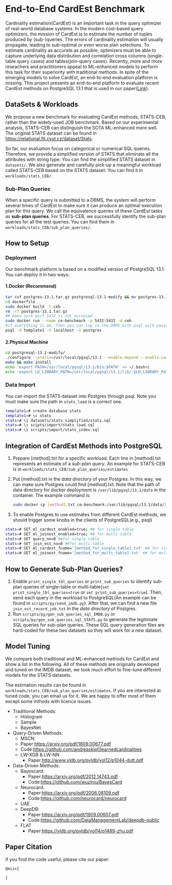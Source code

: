 # End-to-End CardEst  Benchmark

Cardinality estimation(CardEst) is an important task in the query optimizer of real-world database systems. In the modern cost-based query optimizers, the mission of CardEst is to estimate the number of tuples produced by  (sub-)queries. The errors of cardinality estimation will usually propagate, leading to sub-optimal or even worse plan selections. To estimate cardinality as accurate as possible, optimizers must be able to capture underlying data distribution and correlation cross columns (single-table query cases) and tables(join-query cases). Recently, more and more reseachers and practitioners appeal to ML-enhanced models to perform this task for their superiority with traditional methods. In spite of the emerging models to solve CardEst, an end-to-end evaluation platform is missing. This project presents an end-to-end platform to evaluate recent CardEst methods on PostgreSQL 13.1 that is used in our paper([Link](https://github.com/Nathaniel-Han/End-to-End-CardEst-Benchmark/tree/master/paper)).

## DataSets & Workloads

We propose a new benchmark for evaluating CardEst methods, STATS-CEB, rather than the widely-used JOB benchmark. Based on our experimental analysis, STATS-CEB can distinguish the SOTA ML-enhanced more well. The original STATS dataset can be found in https://relational.fit.cvut.cz/dataset/Stats.

 So far, our evaluation focus on categorical or numerical SQL queries. Therefore, we provide a simplified version of STATS that eliminate all the attributes with string type. You can find the simplified STATS dataset in `datasets/`. We also  generate and carefully pick-up a meaningful workload called STATS-CEB based on the STATS dataset. You can find it in `workloads/stats_CEB/`.

### Sub-Plan Queries

When a specific query is submitted to a DBMS,  the system will perform several times of CardEst to make sure it can produce an optimal execution plan for this query. We call the equivalence queries of these CardEst tasks as **sub-plan queries**. For STATS-CEB, we successfully identify the sub-plan queries for all the test queries. You can find them in `workloads/stats_CEB/sub_plan_queries/`.

## How to Setup

### Deployment

Our benchmark platform is based on a modified version of PostgreSQL 13.1. You can deploy it in two ways:

#### 1.Docker (Recommend)

```bash
tar cvf postgres-13.1.tar.gz postgresql-13.1-modify && mv postgres-13.1.tar.gz dockerfile/
cd dockerfile
sudo docker build -t ceb .
rm -rf postgres-13.1.tar.gz
## make sure port 5432 is not occupied
sudo docker run --name ce-benchmark -p 5432:5432 -d ceb
#if everything is ok, then you can log in the DBMS with psql with password as "postgres"
psql -d template1 -h localhost -U postgres
```

#### 2.Physical Machine

```bash
cd postgresql-13.1-modify/
./configure --prefix=/usr/local/pgsql/13.1 --enable-depend --enable-cassert --enable-debug CFLAGS="-ggdb -O0"
make && make install
echo 'export PATH=/usr/local/pgsql/13.1/bin:$PATH' >> ~/.bashrc
echo 'export LD_LIBRARY_PATH=/usr/local/pgsql/13.1/lib/:$LD_LIBRARY_PATH' >> ~/.bashrc
```

### Data Import

You can import the STATS dataset into Postgres through psql. Note you must make sure the path in `stats_load` is a correct one.

```bash
template1=# create database stats
template1=# \c stats
stats=# \i datasets/stats_simplified/stats.sql
stats=# \i scipts/import/stats_load.sql
stats=# \i scripts/import/stats_index.sql
```



##  Integration of CardEst Methods into PostgreSQL

1. Prepare [method].txt for a specific workload. Each line in [method].txt represents an estimate of a *sub-plan query*. An example for STATS-CEB is in `workloads/stats_CEB/sub_plan_queries/estimates`

2. Put [method].txt in the *data directory* of your Postgres. In this way, we can make sure Postgres could find [method].txt. Note that the path of data directory for docker deployment is `/var/lib/pgsql/13.1/data` in the container. The example command is:

   ```bash
   sudo docker cp [method].txt ce-benchmark:/var/lib/pgsql/13.1/data/[method].txt
   ```

3. To enable Postgres to use estimates from different CardEst methods, we should trigger some knobs in the clients of PostgreSQL(e.g., psql)

```bash
stats=# SET ml_cardest_enabled=true; ## for single table
stats=# SET ml_joinest_enabled=true; ## for multi-table
stats=# SET query_no=0 ##for single table
stats=# SET join_est_no=0 ##for multi-table
stats=# SET ml_cardest_fname='[method_for_single_table].txt' ## for single table
stats=# SET ml_joinest_fname='[method_for_multi_table].txt' ## for multi-table
```

## How to Generate Sub-Plan Queries?

1. Enable `print_single_tbl_queries` or `print_sub_queries` to identify sub-plan queries of single-table or multi-table(`set print_single_tbl_queries=true` or `set print_sub_queries=true`). Then, send each query in the workload to PostgreSQL(An example can be found in  `scripts/py/send_imdb.py`). After that, we can find a new file `join_est_record_job.txt` in the *data directory* of Postgres.
2. Run `scripts/py/gen_sub_queries_sql_IMDB.py` or `scripts/py/gen_sub_queries_sql_STATS.py` to generate the legitimate SQL queries for sub-plan queries. These SQL query generation files are hard-coded for these two datasets so they will work for a new dataset.

## Model Tuning

We compare both traditional and ML-enhanced methods for CardEst and show a list in the following. All of these methods are originally developed and tuned on the IMDB dataset, we took much effort to fine-tune different models for the STATS datasets. 

The estimation results can be found in `workloads/stats_CEB/sub_plan_queries/estimates`. If you are interested at tuned code, you can email us for it. We are happy to offer most of them except some mthods with licence issues.

- Traditional Methods:
  - Histogram
  - Sample
  - BayesNet
- Query-Driven Methods:
	- MSCN: 
    - Paper:https://arxiv.org/pdf/1809.00677.pdf
    - Code:https://github.com/andreaskipf/learnedcardinalities
  - LW-XGB & LW-NN
    - Paper:http://www.vldb.org/pvldb/vol12/p1044-dutt.pdf
- Data-Driven Methods:
  - Bayescard:
    - Paper:https://arxiv.org/pdf/2012.14743.pdf
    - Code:https://github.com/wuziniu/BayesCard
  - Neurocard:
    - Paper:https://arxiv.org/pdf/2006.08109.pdf
    - Code:https://github.com/neurocard/neurocard
  - UAE
  - DeepDB:
    - Paper:https://arxiv.org/pdf/1909.00607.pdf
    - Code:https://github.com/DataManagementLab/deepdb-public
  - FLAT
    - Paper:https://vldb.org/pvldb/vol14/p1489-zhu.pdf



## Paper Citation

If you find the code useful, please cite our paper:

```
@misc{

}
```

